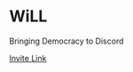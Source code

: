# WiLL
 Bringing Democracy to Discord

[Invite Link](https://discord.com/oauth2/authorize?client_id=794073147288190981&permissions=8&scope=bot)
